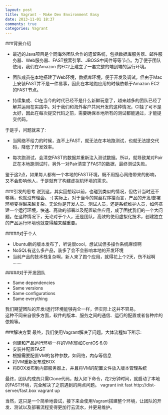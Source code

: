 ```yaml
---
layout: post
title: Vagrant - Make Dev Environment Easy
date: 2013-11-01 18:37
comments: true
categories: Vagrant
---
```


###背景介绍

- 最近的Java项目是个同海外团队合作的遗留系统，包括数据库服务器、邮件服务器、Web服务器、FAST搜索引擎、JBOSS中间件等等节点。为了便于团队使用，我们在Amazon 的EC2上建立了一套完整的端到端的运行环境。

- 团队成员在本地搭建了Web环境，数据库环境，便于开发及调试。但由于Mac上安装FAST并不是一件易事，因此在本地跑应用的时候依赖于Amazon EC2的FAST节点。

- 持续集成、CI在当今的时代已经不是什么新鲜玩意了，越来越多的团队已经了解并运用在实践中。对于我们和海外客户共同开发的这种情况，CI挂了可不是太好，因此在每次提交代码之前，需要确保本地所有的测试都能通过，才能提交代码。

于是乎，问题就来了:  
<!--More-->

- 当网络不给力的时候，连不上FAST，就无法在本地跑测试，也就无法提交代码，降低了开发效率。  

- 每次跑测试，会清空FAST的数据并重新注入测试数据。所以，就导致某对Pair正在本地跑测试时，另外一对Pair清空了FAST的数据，最终测试失败。  

鉴于这2点，如果每人都有一个本地的FAST环境，既不用担心网络带来的影响，又不会影响他人，于是就有了构建虚拟机环境的需求。  

###引发的思考
说到这，其实回想起以前，也碰到类似的情况，但估计当时还不够痛，也就没有理会。 :(
实际上，对于当今的屌丝程序猿而言，产品的开发/部署环境变得越来越复杂。无论你是开发人员、测试人员，还是系统维护人员，如何搭建一个运行环境，快速、高效的部署以及配置软件应用，成了困扰我们的一个大问题。在这种情况下，无论对于个人，还是团队，高效的使用虚拟化技术，创建独立的产品运行环境也就变得越来越重要。

#####对于个人  
- Ubuntu新的版本发布了，听说很cool，想试试但多操作系统麻烦啊
- NoSQL有这么多产品，装多了会不会影响本地的开发环境
- 当前产品的技术栈复杂啊，新人来了跑个应用，就得花上个2天，伤不起啊  
…….

#####对于开发团队  
- Same dependencies
- Same versions
- Same configurations
- Same everything  

我们期望团队的开发/运行环境能够完全一样，但实际上这并不容易。  
这种不同来自很多方面，软件的版本、服务之间的通信、运行的配置或者各种库的依赖等。


###解决方案
最终，我们使用Vagrant解决了问题。大体流程如下所示:

- 创建和产品运行环境一样的VM(譬如CentOS 6.0)
- 安装并配置FAST
- 根据需要配置VM的各种参数，如网络，内存等信息
- 将VM重新发布成BOX
- 将BOX发布到内部服务器上，并且将VM的配置文件放入版本管理系统

最终，团队的成员只需Clone代码，敲入如下命令，花2分钟时间，就启动了本地的FAST环境，完全解决了之前遇到的两点问题。
	vagrant init fast http://dist-server/fast.box
	vagrant up

当然，这只是一个简单地尝试，接下来会使用Vagrant搭建整个环境，让团队的开发、测试以及部署流程变得更加行云流水，并更易维护。